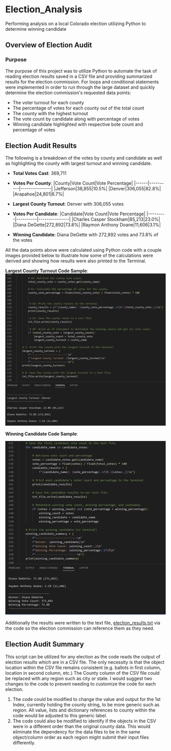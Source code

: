 # Election_Analysis
Performing analysis on a local Colorado election utilizing Python to determine winning candidate

## Overview of Election Audit
### Purpose
The purpose of this project was to utilize Python to automate the task of reading election results saved in a CSV file and providing summarized results for the election commission.  For loops and conditional statements were implemented in order to run through the large dataset and quickly determine the election commission's requested data points:

* The voter turnout for each county 
* The percentage of votes for each county out of the total count
* The county with the highest turnout
* The vote count by candidate along with percentage of votes
* Winning candidate highlighted with respective bote count and percentage of votes

## Election Audit Results
The following is a breakdown of the votes by county and candidate as well as highlighting the county with largest turnout and winning candidate.

* **Total Votes Cast**: 369,711

* **Votes Per County**:
	|County|Vote Count|Vote Percentage|
	|------|----------|---------------|
	|Jefferson|38,855|10.5%|
	|Denver|306,055|82.8%|
	|Arapahoe|24,801|6.7%|

* **Largest County Turnout**: Denver with 306,055 votes

* **Votes Per Candidate**:
	|Candidate|Vote Count|Vote Percentage|
	|---------|----------|---------------|
	|Charles Casper Stockham|85,213|23.0%|
	|Diana DeGette|272,892|73.8%|
	|Raymon Anthony Doane|11,606|3.1%|

* **Winning Candidate**: Diana DeGette with 272,892 votes and 73.8% of the votes

All the data points above were calculated using Python code with a couple images provided below to illustrate how some of the calculations were derived and showing how results were also printed to the Terminal.

**Largest County Turnout Code Sample**:
![Largest_County_Turnout_Calc_Sample.png](https://github.com/dschul01/Election_Analysis/blob/main/Resources/Largest_County_Turnout_Calc_Sample.png)

**Winning Candidate Code Sample**:

![Winning_Candidate_Calc_Sample.png](https://github.com/dschul01/Election_Analysis/blob/main/Resources/Winning_Candidate_Calc_Sample.png)

Additionally the results were written to the text file, [election_results.txt](https://github.com/dschul01/Election_Analysis/blob/main/Analysis/election_results.txt) via the code so the election commission can reference them as they need.

## Election Audit Summary
This script can be utilized for any election as the code reads the output of election results which are in a CSV file.  The only necessity is that the object location within the CSV file remains consistent (e.g. ballots in first column, location in second column, etc.) The County column of the CSV file could be replaced with any region such as city or state.  I would suggest two changes to the code to prevent needing to customize the code for each election.
1. The code could be modified to change the value and output for the 1st Index, currently holding the county string, to be more generic such as region.  All value, lists and dictionary references to county within the code would be adjusted to this generic label.
2. The code could also be modified to identify if the objects in the CSV were in a different order than the original county data.  This would eliminate the dependency for the data files to be in the same object/column order as each region might submit their input files differently.  

